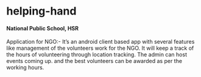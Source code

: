 # helping-hand
#### National Public School, HSR
Application for NGO:- It’s an android client based app with several features like management of the volunteers work for the NGO. It will keep a track of the hours of volunteering through location tracking. The admin can host events coming up. and the best volunteers can be awarded as per the working hours.
